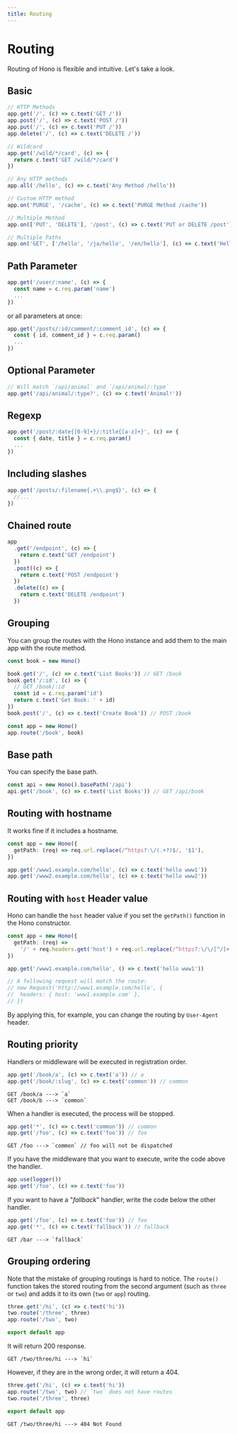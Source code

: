 ```yaml
---
title: Routing
---
```


# Routing

Routing of Hono is flexible and intuitive.
Let's take a look.

## Basic

```ts
// HTTP Methods
app.get('/', (c) => c.text('GET /'))
app.post('/', (c) => c.text('POST /'))
app.put('/', (c) => c.text('PUT /'))
app.delete('/', (c) => c.text('DELETE /'))

// Wildcard
app.get('/wild/*/card', (c) => {
  return c.text('GET /wild/*/card')
})

// Any HTTP methods
app.all('/hello', (c) => c.text('Any Method /hello'))

// Custom HTTP method
app.on('PURGE', '/cache', (c) => c.text('PURGE Method /cache'))

// Multiple Method
app.on(['PUT', 'DELETE'], '/post', (c) => c.text('PUT or DELETE /post'))

// Multiple Paths
app.on('GET', ['/hello', '/ja/hello', '/en/hello'], (c) => c.text('Hello'))
```

## Path Parameter

```ts
app.get('/user/:name', (c) => {
  const name = c.req.param('name')
  ...
})
```

or all parameters at once:

```ts
app.get('/posts/:id/comment/:comment_id', (c) => {
  const { id, comment_id } = c.req.param()
  ...
})
```

## Optional Parameter

```ts
// Will match `/api/animal` and `/api/animal/:type`
app.get('/api/animal/:type?', (c) => c.text('Animal!'))
```

## Regexp

```ts
app.get('/post/:date{[0-9]+}/:title{[a-z]+}', (c) => {
  const { date, title } = c.req.param()
  ...
})
```

## Including slashes

```ts
app.get('/posts/:filename{.+\\.png$}', (c) => {
  //...
})
```

## Chained route

```ts
app
  .get('/endpoint', (c) => {
    return c.text('GET /endpoint')
  })
  .post((c) => {
    return c.text('POST /endpoint')
  })
  .delete((c) => {
    return c.text('DELETE /endpoint')
  })
```

## Grouping

You can group the routes with the Hono instance and add them to the main app with the route method.

```ts
const book = new Hono()

book.get('/', (c) => c.text('List Books')) // GET /book
book.get('/:id', (c) => {
  // GET /book/:id
  const id = c.req.param('id')
  return c.text('Get Book: ' + id)
})
book.post('/', (c) => c.text('Create Book')) // POST /book

const app = new Hono()
app.route('/book', book)
```

## Base path

You can specify the base path.

```ts
const api = new Hono().basePath('/api')
api.get('/book', (c) => c.text('List Books')) // GET /api/book
```

## Routing with hostname

It works fine if it includes a hostname.

```ts
const app = new Hono({
  getPath: (req) => req.url.replace(/^https?:\/(.+?)$/, '$1'),
})

app.get('/www1.example.com/hello', (c) => c.text('hello www1'))
app.get('/www2.example.com/hello', (c) => c.text('hello www2'))
```

## Routing with `host` Header value

Hono can handle the `host` header value if you set the `getPath()` function in the Hono constructor.

```ts
const app = new Hono({
  getPath: (req) =>
    '/' + req.headers.get('host') + req.url.replace(/^https?:\/\/[^/]+(\/[^?]*)/, '$1'),
})

app.get('/www1.example.com/hello', () => c.text('hello www1'))

// A following request will match the route:
// new Request('http://www1.example.com/hello', {
//  headers: { host: 'www1.example.com' },
// })
```

By applying this, for example, you can change the routing by `User-Agent` header.

## Routing priority

Handlers or middleware will be executed in registration order.

```ts
app.get('/book/a', (c) => c.text('a')) // a
app.get('/book/:slug', (c) => c.text('common')) // common
```

```
GET /book/a ---> `a`
GET /book/b ---> `common`
```

When a handler is executed, the process will be stopped.

```ts
app.get('*', (c) => c.text('common')) // common
app.get('/foo', (c) => c.text('foo')) // foo
```

```
GET /foo ---> `common` // foo will not be dispatched
```

If you have the middleware that you want to execute, write the code above the handler.

```ts
app.use(logger())
app.get('/foo', (c) => c.text('foo'))
```

If you want to have a "_fallback_" handler, write the code below the other handler.

```ts
app.get('/foo', (c) => c.text('foo')) // foo
app.get('*', (c) => c.text('fallback')) // fallback
```

```
GET /bar ---> `fallback`
```

## Grouping ordering

Note that the mistake of grouping routings is hard to notice.
The `route()` function takes the stored routing from the second argument (such as `three` or `two`) and adds it to its own (`two` or `app`) routing.

```ts
three.get('/hi', (c) => c.text('hi'))
two.route('/three', three)
app.route('/two', two)

export default app
```

It will return 200 response.

```
GET /two/three/hi ---> `hi`
```

However, if they are in the wrong order, it will return a 404.

```ts
three.get('/hi', (c) => c.text('hi'))
app.route('/two', two) // `two` does not have routes
two.route('/three', three)

export default app
```

```
GET /two/three/hi ---> 404 Not Found
```
